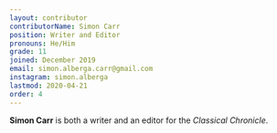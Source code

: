 ```yaml
---
layout: contributor
contributorName: Simon Carr
position: Writer and Editor
pronouns: He/Him
grade: 11
joined: December 2019
email: simon.alberga.carr@gmail.com
instagram: simon.alberga
lastmod: 2020-04-21
order: 4
---
```

**Simon Carr** is both a writer and an editor for the *Classical Chronicle*.
